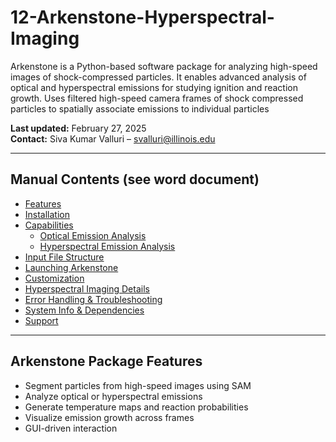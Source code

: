 # 12-Arkenstone-Hyperspectral-Imaging
Arkenstone is a Python-based software package for analyzing high-speed images of shock-compressed particles. It enables advanced analysis of optical and hyperspectral emissions for studying ignition and reaction growth.
Uses filtered high-speed camera frames of shock compressed particles to spatially associate emissions to individual particles

**Last updated:** February 27, 2025  
**Contact:** Siva Kumar Valluri – [svalluri@illinois.edu](mailto:svalluri@illinois.edu)


---

## Manual Contents (see word document)

- [Features](#features)
- [Installation](#installation)
- [Capabilities](#capabilities)
  - [Optical Emission Analysis](#optical-emission-analysis)
  - [Hyperspectral Emission Analysis](#hyperspectral-emission-analysis)
- [Input File Structure](#input-file-structure)
- [Launching Arkenstone](#launching-arkenstone)
- [Customization](#customization)
- [Hyperspectral Imaging Details](#hyperspectral-imaging-details)
- [Error Handling & Troubleshooting](#error-handling--troubleshooting)
- [System Info & Dependencies](#system-info--dependencies)
- [Support](#support)

---

## Arkenstone Package Features

- Segment particles from high-speed images using SAM
- Analyze optical or hyperspectral emissions
- Generate temperature maps and reaction probabilities
- Visualize emission growth across frames
- GUI-driven interaction


